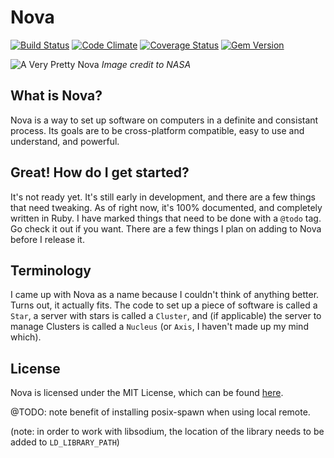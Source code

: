 # Nova
[![Build Status](https://travis-ci.org/redjazz96/Nova.png?branch=master)](https://travis-ci.org/redjazz96/Nova) [![Code Climate](https://codeclimate.com/github/redjazz96/Nova.png)](https://codeclimate.com/github/redjazz96/Nova) [![Coverage Status](https://coveralls.io/repos/redjazz96/Nova/badge.png?branch=master)](https://coveralls.io/r/redjazz96/Nova?branch=master) [![Gem Version](https://badge.fury.io/rb/nova.png)](http://badge.fury.io/rb/nova)

![A Very Pretty Nova](http://i.imgur.com/48AoWKo.jpg)
*Image credit to NASA*

## What is Nova?
Nova is a way to set up software on computers in a definite and consistant process.
Its goals are to be cross-platform compatible, easy to use and understand, and
powerful.

## Great! How do I get started?
It's not ready yet. It's still early in development, and there are a few things that need
tweaking. As of right now, it's 100% documented, and completely written in Ruby.
I have marked things that need to be done with a `@todo` tag. Go check it out if you want.
There are a few things I plan on adding to Nova before I release it.

## Terminology
I came up with Nova as a name because I couldn't think of anything better. Turns out, it actually
fits. The code to set up a piece of software is called a `Star`, a server with stars is called a
`Cluster`, and (if applicable) the server to manage Clusters is called a `Nucleus` (or
`Axis`, I haven't made up my mind which).

## License
Nova is licensed under the MIT License, which can be found [here](LICENSE).

@TODO: note benefit of installing posix-spawn when using local remote.

(note: in order to work with libsodium, the location of the library needs to be added to `LD_LIBRARY_PATH`)

